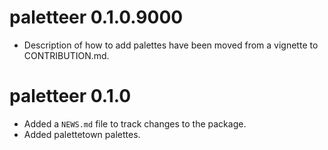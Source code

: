 # paletteer 0.1.0.9000

* Description of how to add palettes have been moved from a vignette to CONTRIBUTION.md.

# paletteer 0.1.0

* Added a `NEWS.md` file to track changes to the package.
* Added palettetown palettes.
